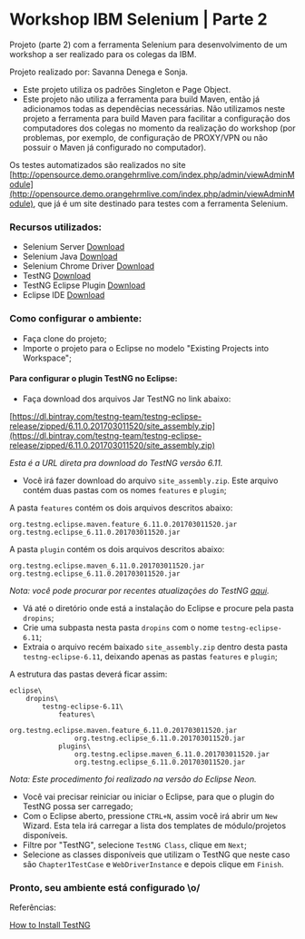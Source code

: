 # Workshop IBM Selenium | Parte 2

Projeto (parte 2) com a ferramenta Selenium para desenvolvimento de um workshop a ser realizado para os colegas da IBM.

Projeto realizado por: Savanna Denega e Sonja.

- Este projeto utiliza os padrões Singleton e Page Object.
- Este projeto não utiliza a ferramenta para build Maven, então já adicionamos todas as dependêcias necessárias. Não utilizamos neste projeto a ferramenta para build Maven para facilitar a configuração dos computadores dos colegas no momento da realização do workshop (por problemas, por exemplo, de configuração de PROXY/VPN ou não possuir o Maven já configurado no computador).

Os testes automatizados são realizados no site [http://opensource.demo.orangehrmlive.com/index.php/admin/viewAdminModule](http://opensource.demo.orangehrmlive.com/index.php/admin/viewAdminModule), que já é um site destinado para testes com a ferramenta Selenium.

### Recursos utilizados:

- Selenium Server [Download](https://www.seleniumhq.org/download/)
- Selenium Java [Download](https://www.seleniumhq.org/download/)
- Selenium Chrome Driver [Download](https://sites.google.com/a/chromium.org/chromedriver/downloads)
- TestNG [Download](http://testng.org/doc/download.html)
- TestNG Eclipse Plugin [Download](https://dl.bintray.com/testng-team/testng-eclipse-release/zipped/6.11.0.201703011520/site_assembly.zip)
- Eclipse IDE [Download](http://www.eclipse.org/downloads/)

### Como configurar o ambiente:

- Faça clone do projeto;
- Importe o projeto para o Eclipse no modelo "Existing Projects into Workspace";

#### **Para configurar o plugin TestNG no Eclipse:**

- Faça download dos arquivos Jar TestNG no link abaixo:

[https://dl.bintray.com/testng-team/testng-eclipse-release/zipped/6.11.0.201703011520/site_assembly.zip](https://dl.bintray.com/testng-team/testng-eclipse-release/zipped/6.11.0.201703011520/site_assembly.zip)

_Esta é a URL direta pra download do TestNG versão 6.11._

- Você irá fazer download do arquivo `site_assembly.zip`. Este arquivo contém duas pastas com os nomes `features` e `plugin`;

A pasta `features` contém os dois arquivos descritos abaixo:
```
org.testng.eclipse.maven.feature_6.11.0.201703011520.jar
org.testng.eclipse_6.11.0.201703011520.jar
```
A pasta `plugin` contém os dois arquivos descritos abaixo:
```
org.testng.eclipse.maven_6.11.0.201703011520.jar
org.testng.eclipse_6.11.0.201703011520.jar
```
_Nota: você pode procurar por recentes atualizações do TestNG [aqui](https://github.com/cbeust/testng-eclipse)._

- Vá até o diretório onde está a instalação do Eclipse e procure pela pasta `dropins`;
- Crie uma subpasta nesta pasta `dropins` com o nome `testng-eclipse-6.11`;
- Extraia o arquivo recém baixado `site_assembly.zip` dentro desta pasta `testng-eclipse-6.11`, deixando apenas as pastas `features` e `plugin`;

A estrutura das pastas deverá ficar assim:
```
eclipse\
	dropins\
		testng-eclipse-6.11\
			features\
				org.testng.eclipse.maven.feature_6.11.0.201703011520.jar
				org.testng.eclipse_6.11.0.201703011520.jar 
			plugins\
				org.testng.eclipse.maven_6.11.0.201703011520.jar
				org.testng.eclipse_6.11.0.201703011520.jar 
```
_Nota: Este procedimento foi realizado na versão do Eclipse Neon._

- Você vai precisar reiniciar ou iniciar o Eclipse, para que o plugin do TestNG possa ser carregado;
- Com o Eclipse aberto, pressione `CTRL+N`, assim você irá abrir um `New` Wizard. Esta tela irá carregar a lista dos templates de módulo/projetos disponíveis. 
- Filtre por "TestNG", selecione `TestNG Class`, clique em `Next`;
- Selecione as classes disponíveis que utilizam o TestNG que neste caso são `Chapter1TestCase` e `WebDriverInstance` e depois clique em `Finish`.

### Pronto, seu ambiente está configurado \o/

Referências:

[How to Install TestNG](http://www.techbeamers.com/install-testng-in-eclipse-ide/)


	
